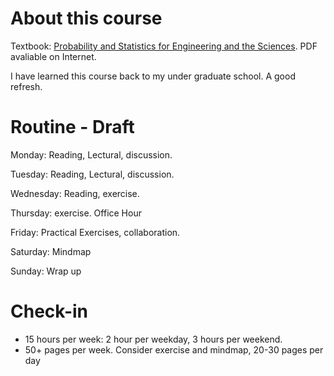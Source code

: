 # About this course

Textbook: [Probability and Statistics for Engineering and the Sciences](https://www.amazon.com/Probability-Statistics-Engineering-Sciences-Devore/dp/0538733527/ref=sr_1_5?dchild=1&keywords=probability+and+statistics+for+engineering+and+the+sciences&qid=1629678575&sr=8-5). PDF avaliable on Internet. 

I have learned this course back to my under graduate school. A good refresh. 

# Routine - Draft

Monday: Reading, Lectural, discussion. 

Tuesday: Reading, Lectural, discussion. 

Wednesday: Reading, exercise. 

Thursday: exercise. Office Hour

Friday: Practical Exercises, collaboration. 

Saturday: Mindmap

Sunday: Wrap up

# Check-in

- 15 hours per week: 2 hour per weekday, 3 hours per weekend. 
- 50+ pages per week. Consider exercise and mindmap, 20-30 pages per day

